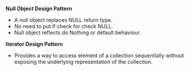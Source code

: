 **Null Object Design Pattern**
- A null object replaces NULL return type.
- No need to put if check for check NULL.
- Null object reflects do Nothing or default behaviour.

**Iterator Design Pattern**
- Provides a way to access element of a collection sequentially without exposing the underlying representation of the collection.
